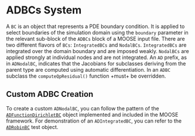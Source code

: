 # ADBCs System

A `BC` is an object that represents a PDE boundary condition. It is applied
to select boundaries of the simulation domain using the `boundary` parameter in
the relevant sub-block of the `ADBCs` block of a MOOSE input file. There are two
different flavors of `BCs`: `IntegratedBCs` and `NodalBCs`. `IntegratedBCs` are
integrated over the domain boundary and are imposed weakly. `NodalBCs` are
applied strongly at individual nodes and are not integrated. An `AD` prefix,
as in `ADNodalBC`, indicates that the Jacobians for subclasses deriving from the
parent type are computed using automatic differentiation. In an `ADBC` subclass the `computeQpResidual()` function +must+ be overridden.

## Custom ADBC Creation

To create a custom `ADNodalBC`, you can follow the pattern of the
[`ADFunctionDirichletBC`](/ADFunctionDirichletBC.md) object implemented and
included in the MOOSE framework. For demonstration of an `ADIntegratedBC`, you
can refer to the [`ADRobinBC`](/ADRobinBC.C) test object.
